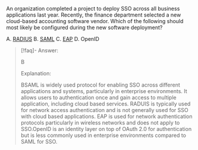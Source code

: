 
An organization completed a project to deploy SSO across all business applications last year. Recently, the finance department selected a new cloud-based accounting software vendor. Which of the following should most likely be configured during the new software deployment? 

A. [RADIUS](../../Glossary/RADIUS.md) 
B. [SAML](../../Glossary/SAML.md) 
C. [EAP](../../Glossary/EAP.md) 
D. OpenID

> [!faq]- Answer: 
> 
> B 
> 
> Explanation: 
> 
> BSAML is widely used protocol for enabling SSO across different applications and systems, particularly in enterprise environments. It allows users to authentication once and gain access to multiple application, including cloud based services. RADUIS is typically used for network access authentication and is not generally used for SSO with cloud based applications. EAP is used for network authentication protocols particularly in wireless networks and does not apply to SSO.OpenID is an identity layer on top of OAuth 2.0 for authentication but is less commonly used in enterprise environments compared to SAML for SSO.
